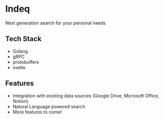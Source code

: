 # Indeq

Next generation search for your personal needs

## Tech Stack

- Golang
- gRPC
- protobuffers
- svelte

## Features

- Integration with existing data sources (Google Drive, Microsoft Office, Notion)
- Natural Language powered search
- More features to come!
